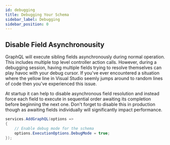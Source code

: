 ```yaml
---
id: debugging
title: Debugging Your Schema
sidebar_label: Debugging
sidebar_position: 0
---
```


## Disable Field Asynchronousity

GraphQL will execute sibling fields asynchronously during normal operation. This includes multiple top level controller action calls. However, during a debugging session, having multiple fields trying to resolve themselves can play havoc with your debug cursor. If you've ever encountered a situation where the yellow line in Visual Studio seemly jumps around to random lines of code then you've experienced this issue.

At startup it can help to disable asynchronous field resolution and instead force each field to execute in sequential order awaiting its completion before beginning the next one. Don't forget to disable this in production though as awaiting fields individually will significantly impact performance.

```csharp title="Configure Debug Mode"    
services.AddGraphQL(options =>
{
    // Enable debug mode for the schema
    options.ExecutionOptions.DebugMode = true;
});
```
